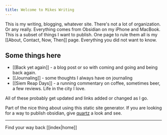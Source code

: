 ```yaml
---
title: Welcome to Mikes Writing
---
```


This is my writing, blogging, whatever site. There's not a lot of organization. Or any really. Everything comes from Obsidian on my iPhone and MacBook. This is a subset of things I want to publish. One page to rule them all is my [[About, Contact, Now, Then]] page. Everything you did not want to know.

## Some things here

- [[Back yet again]] - a blog post or so with coming and going and being back again.
- [[Journaling]] - some thoughts I always have on journaling
- [[Siem Reap Days]] - a running commentary on coffee, sometimes beer, a few reviews. Life in the city I love. 

All of these probably get updated and links added or changed as I go. 

Part of the nice thing about using this static site generator. If you are looking for a way to publish obsidian, give  [quartz](https://quartz.jzhao.xyz) a look and see. 


----

Find your way back [[index|home]]
